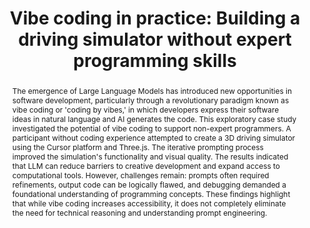 ---
layout: publication
sitemap: false
title: "Vibe coding in practice: Building a driving simulator without expert programming skills"
authors: Fortes-Ferreira, M., Alam, M. S., Bazilinskyy, P.
pdf: ferreira2025vibe
image: ferreira2025vibe.jpg
display: Adjunct Proceedings of the 16th International Conference on Automotive User Interfaces and Interactive Vehicular Applications (AutoUI). Brisbane, QLD, Australia
year: 2025
doi: 10.1145/3744335.3758482
code: https://github.com/Shaadalam9/vibe-simulator
abstract: "The emergence of Large Language Models has introduced new opportunities in software development, particularly through a revolutionary paradigm known as vibe coding or 'coding by vibes,' in which developers express their software ideas in natural language and AI generates the code. This exploratory case study investigated the potential of vibe coding to support non-expert programmers. A participant without coding experience attempted to create a 3D driving simulator using the Cursor platform and Three.js. The iterative prompting process improved the simulation's functionality and visual quality. The results indicated that LLM can reduce barriers to creative development and expand access to computational tools. However, challenges remain: prompts often required refinements, output code can be logically flawed, and debugging demanded a foundational understanding of programming concepts. These findings highlight that while vibe coding increases accessibility, it does not completely eliminate the need for technical reasoning and understanding prompt engineering."
---